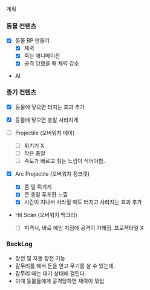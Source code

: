 

계획

### 동물 컨텐츠

- [x] 동물 BP 만들기
    - [x] 체력
    - [x] 죽는 애니메이션
    - [x] 공격 당했을 때 체력 감소
- AI

### 총기 컨텐츠

- [x] 동물에 닿으면 터지는 효과 추가
- [x] 동물에 닿으면 총알 사라지게

- [ ] Projectile (오버워치 메이)
    - [ ] 튀기기 X
    - [ ] 작은 총알
    - [ ] 속도가 빠르고 휘는 느낌이 적어야함.

- [x] Arc Projectile (오버워치 정크렛)
    - [x] 좀 덜 튀기게
    - [x] 큰 총알 투포환 느낌
    - [x] 시간이 지나서 사라질 때도 터지고 사라지는 효과 추가

- Hit Scan (오버워치 맥크리)
    - [ ] 피격시, 바로 에임 지점에 공격이 가해짐. 프로젝타일 X


### BackLog

- 장전 및 자동 장전 기능
- 갈무리를 해서 돈을 얻고 무기를 살 수 있는데,
- 갈무리 때는 대기 상태에 걸린다.
- 이때 동물들에게 공격당하면 체력이 깎임